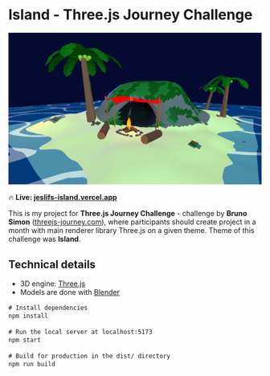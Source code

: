 # Island - Three.js Journey Challenge
![screenshort-for-post](https://github.com/jeslifs/Island/blob/main/static/Screenshot%202025-04-20%20212714.png)

🔥 **Live: [jeslifs-island.vercel.app](https://jeslifs-island.vercel.app/)**

This is my project for **Three.js Journey Challenge** - challenge by **Bruno Simon** ([threejs-journey.com](https://threejs-journey.com/)), where participants should create project in a month with main renderer library Three.js on a given theme. Theme of this challenge was **Island**.

## Technical details
- 3D engine: [Three.js](https://threejs.org/)
- Models are done with [Blender](https://www.blender.org/)

```
# Install dependencies
npm install

# Run the local server at localhost:5173
npm start

# Build for production in the dist/ directory
npm run build
```
